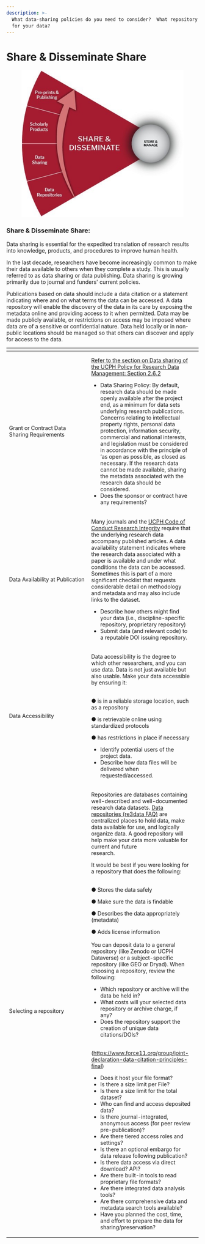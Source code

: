 ```yaml
---
description: >-
  What data-sharing policies do you need to consider?  What repository is best
  for your data?
---
```


# Share & Disseminate Share

<figure><img src="../../.gitbook/assets/p5.jpg" alt=""><figcaption></figcaption></figure>

### Share & Disseminate Share:

Data sharing is essential for the expedited translation of research results into knowledge, products, and procedures to improve human health.

In the last decade, researchers have become increasingly common to make their data available to others when they complete a study. This is usually referred to as data sharing or data publishing. Data sharing is growing primarily due to journal and funders' current policies.

Publications based on data should include a data citation or a statement indicating where and on what terms the data can be accessed. A data repository will enable the discovery of the data in its care by exposing the metadata online and providing access to it when permitted. Data may be made publicly available, or restrictions on access may be imposed where data are of a sensitive or confidential nature. Data held locally or in non-public locations should be managed so that others can discover and apply for access to the data.

<table data-header-hidden><thead><tr><th width="201.5"></th><th></th><th data-hidden></th></tr></thead><tbody><tr><td>Grant or Contract Data Sharing Requirements</td><td><p><a href="https://kunet.ku.dk/work-areas/research/data/Documents/UCPHPolicyforResearchDataManagement2022-EN.pdf">Refer to the section on Data sharing of the UCPH Policy for Research Data Management: Section 2.6.2</a></p><ul><li>Data Sharing Policy: By default, research data should be made openly available after the project end, as a minimum for data sets underlying research publications. Concerns relating to intellectual property rights, personal data protection, information security, commercial and national interests, and legislation must be considered in accordance with the principle of ‘as open as possible, as closed as necessary. If the research data cannot be made available, sharing the metadata associated with the research data should be considered.</li><li>Does the sponsor or contract have any requirements?</li></ul></td><td></td></tr><tr><td>Data Availability at Publication</td><td><p>Many journals and the <a href="https://kunet.ku.dk/work-areas/research/rcr/Code%20of%20Conduct/Pages/default.aspx">UCPH Code of Conduct Research Integrity</a> require that the underlying research data accompany published articles. A data availability statement indicates where the research data associated with a paper is available and under what conditions the data can be accessed. Sometimes this is part of a more significant checklist that requests considerable detail on methodology and metadata and may also include links to the dataset.</p><ul><li>Describe how others might find your data (i.e., discipline-specific repository, proprietary repository)</li><li>Submit data (and relevant code) to a reputable DOI issuing repository.</li></ul></td><td></td></tr><tr><td>Data Accessibility</td><td><p>Data accessibility is the degree to which other researchers, and you can use data. Data is not just available but also usable. Make your data accessible by ensuring it:<br><br></p><p>●      is in a reliable storage location, such as a repository</p><p>●      is retrievable online using standardized protocols</p><p>●      has restrictions in place if necessary</p><ul><li>Identify potential users of the project data.</li><li>Describe how data files will be delivered when requested/accessed.</li></ul></td><td></td></tr><tr><td>Selecting a repository</td><td><p>Repositories are databases containing well-described and well-documented research data datasets. <a href="https://kunet.ku.dk/work-areas/research/data/data-sharing/Pages/default.aspx">Data repositories </a> <a href="https://www.re3data.org/faq">(re3data FAQ)</a> are centralized places to hold data, make data available for use, and logically organize data. A good repository will help make your data more valuable for current and future<br>research.</p><p>It would be best if you were looking for a repository that does the following:<br><br></p><p>●     Stores the data safely</p><p>●     Make sure the data is findable</p><p>●     Describes the data appropriately (metadata)</p><p>●     Adds license information<br><br>You can deposit data to a general repository (like Zenodo or UCPH Dataverse) or a subject-specific repository (like GEO or Dryad). When choosing a repository, review the following:</p><ul><li>Which repository or archive will the data be held in?</li><li>What costs will your selected data repository or archive charge, if any?</li><li>Does the repository support the creation of unique data citations/DOIs?</li></ul><p><br>(<a href="https://www.force11.org/group/joint-declaration-data-citation-principles-final">https://www.force11.org/group/joint-declaration-data-citation-principles-final</a>)</p><ul><li>Does it host your file format?</li><li>Is there a size limit per File?</li><li>Is there a size limit for the total dataset?  </li><li>Who can find and access deposited data?</li><li>Is there journal-integrated, anonymous access (for peer review pre-publication)?</li><li>Are there tiered access roles and settings?</li><li>Is there an optional embargo for data release following publication?  </li><li>Is there data access via direct download? API?</li><li>Are there built-in tools to read proprietary file formats? </li><li>Are there integrated data analysis tools?</li><li>Are there comprehensive data and metadata search tools available?</li><li>Have you planned the cost, time, and effort to prepare the data for sharing/preservation?</li></ul></td><td></td></tr></tbody></table>
